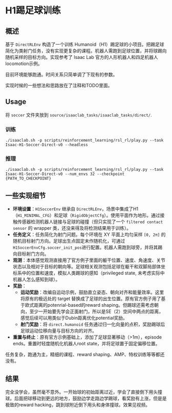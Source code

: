 # H1踢足球训练

## 概述
基于 `DirectRLEnv` 构造了一个训练 Humanoid（H1）踢足球的小项目。把踢足球简化为类射门任务，没有实现更复杂的课程。机器人需跑到足球位置，并将球踢向随机采样的目标方向。实现参考了 Isaac Lab 官方的人形机器人和四足机器人locomotion示例。

目前环境能够跑通。时间关系只简单调了下现有的参数。

实现时候的一些想法和思路放在了注释和TODO里面。

## Usage
将 `soccer` 文件夹放到 `source/isaaclab_tasks/isaaclab_tasks/direct/`.
### 训练
`./isaaclab.sh -p scripts/reinforcement_learning/rsl_rl/play.py --task Isaac-H1-Soccer-Direct-v0 --headless`
### 推理
`./isaaclab.sh -p scripts/reinforcement_learning/rsl_rl/play.py --task Isaac-H1-Soccer-Direct-v0 --num_envs 32 --checkpoint {PATH_TO_CHECKPOINT}`

## 一些实现细节
- **环境设置**：`H1SoccerEnv` 继承自 `DirectRLEnv`，场景中集成了H1（`H1_MINIMAL_CFG`）和足球（`RigidObjectCfg`）。使用平面作为地形。通过接触传感器检测机器人链接与足球的碰撞（但只实现了一个 `filtered contact sensor` 的 wrapper 类，还没来得及将检测结果用于训练）。
- **任务定义**：任务简化为射门问题。每个环境在 XY 平面上均匀采样 `[0, 2π]` 的随机目标射门方向。足球出生点固定未作随机化，可通过`H1SoccerEnvCfg.soccer_init_pos`进行配置。机器人需跑到球旁，并将其踢向目标射门方向。
- **观测**：本体感觉观测直接用了官方例子里面的躯干位置、速度、角速度、关节状态以及相对于目标的朝向等。足球相关观测包括足球在躯干和双脚局部体坐标系中的位置和速度，模拟人类踢球的感知（privileged state, 未考虑实际中机器人怎么感知到球）。
- **奖励**：
  - **运动奖励**：改编自运动示例，鼓励直立姿态、朝向对齐和能量效率。这里将原有的极远处的 target 替换成了足球的出生位置。原有官方例子用了基于欧式距离的potenrial-based的reward shaping。但踢球还需考虑朝向，至少一开始要先学会正面射门，所以是SE（2）空间中两点的距离，感觉后续可以用类似于Dubin距离优化potential奖励。
  - **射门奖励**：将 `direct.humanoid` 任务通过归一化向量的点积，奖励踢球后足球运动位移向量与目标方向的对齐。
- **重置与终止**：原有官方示例基础上，添加了足球显著移动（>1m），episode ends。重置时轻度随机化机器人root state，并将足球置于固定偏移位置。

任务复杂，跑通为主，精细的课程、reward shaping、AMP、特权训练等等都还没有。

## 结果
完全没学会，虽然毫不意外。一开始球的初始距离过近，学会了直接倒下用头撞球。后面把球移动到更远的地方，鼓励边学走路边学踢球，看奖励有上涨，但是是极致的reward hacking，跳到球附近倒下用头和身体撞球。效果见视频。


